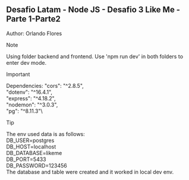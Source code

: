 ## Desafio Latam - Node JS - Desafio 3 Like Me - Parte 1-Parte2
Author: Orlando Flores

> [!NOTE] 
> Using folder backend and frontend.
> Use 'npm run dev' in both folders to enter dev mode.

> [!IMPORTANT]
> Dependencies:
>    "cors": "^2.8.5",\
>    "dotenv": "^16.4.1",\
>    "express": "^4.18.2",\
>    "nodemon": "^3.0.3",\
>    "pg": "^8.11.3"\

> [!TIP]
> The env used data is as follows:\
> DB_USER=postgres\
> DB_HOST=localhost\
> DB_DATABASE=likeme\
> DB_PORT=5433\
> DB_PASSWORD=123456\
> The database and table were created and it worked in local dev env.

